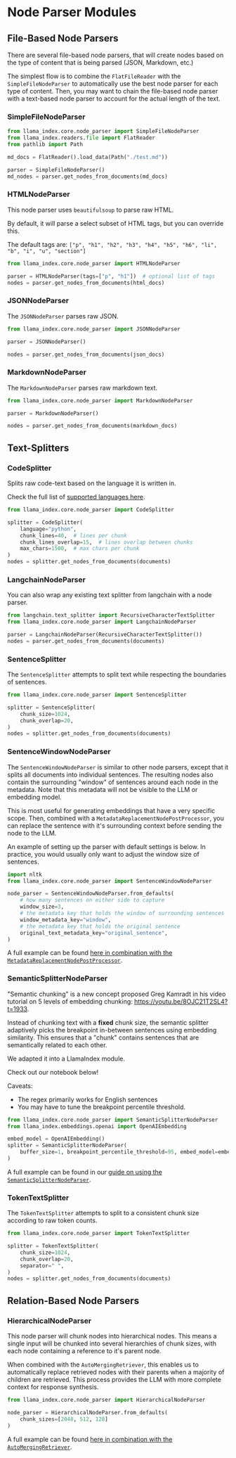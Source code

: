 # Node Parser Modules

## File-Based Node Parsers

There are several file-based node parsers, that will create nodes based on the type of content that is being parsed (JSON, Markdown, etc.)

The simplest flow is to combine the `FlatFileReader` with the `SimpleFileNodeParser` to automatically use the best node parser for each type of content. Then, you may want to chain the file-based node parser with a text-based node parser to account for the actual length of the text.

### SimpleFileNodeParser

```python
from llama_index.core.node_parser import SimpleFileNodeParser
from llama_index.readers.file import FlatReader
from pathlib import Path

md_docs = FlatReader().load_data(Path("./test.md"))

parser = SimpleFileNodeParser()
md_nodes = parser.get_nodes_from_documents(md_docs)
```

### HTMLNodeParser

This node parser uses `beautifulsoup` to parse raw HTML.

By default, it will parse a select subset of HTML tags, but you can override this.

The default tags are: `["p", "h1", "h2", "h3", "h4", "h5", "h6", "li", "b", "i", "u", "section"]`

```python
from llama_index.core.node_parser import HTMLNodeParser

parser = HTMLNodeParser(tags=["p", "h1"])  # optional list of tags
nodes = parser.get_nodes_from_documents(html_docs)
```

### JSONNodeParser

The `JSONNodeParser` parses raw JSON.

```python
from llama_index.core.node_parser import JSONNodeParser

parser = JSONNodeParser()

nodes = parser.get_nodes_from_documents(json_docs)
```

### MarkdownNodeParser

The `MarkdownNodeParser` parses raw markdown text.

```python
from llama_index.core.node_parser import MarkdownNodeParser

parser = MarkdownNodeParser()

nodes = parser.get_nodes_from_documents(markdown_docs)
```

## Text-Splitters

### CodeSplitter

Splits raw code-text based on the language it is written in.

Check the full list of [supported languages here](https://github.com/grantjenks/py-tree-sitter-languages#license).

```python
from llama_index.core.node_parser import CodeSplitter

splitter = CodeSplitter(
    language="python",
    chunk_lines=40,  # lines per chunk
    chunk_lines_overlap=15,  # lines overlap between chunks
    max_chars=1500,  # max chars per chunk
)
nodes = splitter.get_nodes_from_documents(documents)
```

### LangchainNodeParser

You can also wrap any existing text splitter from langchain with a node parser.

```python
from langchain.text_splitter import RecursiveCharacterTextSplitter
from llama_index.core.node_parser import LangchainNodeParser

parser = LangchainNodeParser(RecursiveCharacterTextSplitter())
nodes = parser.get_nodes_from_documents(documents)
```

### SentenceSplitter

The `SentenceSplitter` attempts to split text while respecting the boundaries of sentences.

```python
from llama_index.core.node_parser import SentenceSplitter

splitter = SentenceSplitter(
    chunk_size=1024,
    chunk_overlap=20,
)
nodes = splitter.get_nodes_from_documents(documents)
```

### SentenceWindowNodeParser

The `SentenceWindowNodeParser` is similar to other node parsers, except that it splits all documents into individual sentences. The resulting nodes also contain the surrounding "window" of sentences around each node in the metadata. Note that this metadata will not be visible to the LLM or embedding model.

This is most useful for generating embeddings that have a very specific scope. Then, combined with a `MetadataReplacementNodePostProcessor`, you can replace the sentence with it's surrounding context before sending the node to the LLM.

An example of setting up the parser with default settings is below. In practice, you would usually only want to adjust the window size of sentences.

```python
import nltk
from llama_index.core.node_parser import SentenceWindowNodeParser

node_parser = SentenceWindowNodeParser.from_defaults(
    # how many sentences on either side to capture
    window_size=3,
    # the metadata key that holds the window of surrounding sentences
    window_metadata_key="window",
    # the metadata key that holds the original sentence
    original_text_metadata_key="original_sentence",
)
```

A full example can be found [here in combination with the `MetadataReplacementNodePostProcessor`](../../../examples/node_postprocessor/MetadataReplacementDemo.ipynb).

### SemanticSplitterNodeParser

"Semantic chunking" is a new concept proposed Greg Kamradt in his video tutorial on 5 levels of embedding chunking: https://youtu.be/8OJC21T2SL4?t=1933.

Instead of chunking text with a **fixed** chunk size, the semantic splitter adaptively picks the breakpoint in-between sentences using embedding similarity. This ensures that a "chunk" contains sentences that are semantically related to each other.

We adapted it into a LlamaIndex module.

Check out our notebook below!

Caveats:

- The regex primarily works for English sentences
- You may have to tune the breakpoint percentile threshold.

```python
from llama_index.core.node_parser import SemanticSplitterNodeParser
from llama_index.embeddings.openai import OpenAIEmbedding

embed_model = OpenAIEmbedding()
splitter = SemanticSplitterNodeParser(
    buffer_size=1, breakpoint_percentile_threshold=95, embed_model=embed_model
)
```

A full example can be found in our [guide on using the `SemanticSplitterNodeParser`](../../../examples/node_parsers/semantic_chunking.ipynb).

### TokenTextSplitter

The `TokenTextSplitter` attempts to split to a consistent chunk size according to raw token counts.

```python
from llama_index.core.node_parser import TokenTextSplitter

splitter = TokenTextSplitter(
    chunk_size=1024,
    chunk_overlap=20,
    separator=" ",
)
nodes = splitter.get_nodes_from_documents(documents)
```

## Relation-Based Node Parsers

### HierarchicalNodeParser

This node parser will chunk nodes into hierarchical nodes. This means a single input will be chunked into several hierarchies of chunk sizes, with each node containing a reference to it's parent node.

When combined with the `AutoMergingRetriever`, this enables us to automatically replace retrieved nodes with their parents when a majority of children are retrieved. This process provides the LLM with more complete context for response synthesis.

```python
from llama_index.core.node_parser import HierarchicalNodeParser

node_parser = HierarchicalNodeParser.from_defaults(
    chunk_sizes=[2048, 512, 128]
)
```

A full example can be found [here in combination with the `AutoMergingRetriever`](../../../examples/retrievers/auto_merging_retriever.ipynb).

